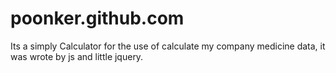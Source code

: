 # poonker.github.com

Its a simply Calculator for the use of calculate my company medicine data, it was wrote by js and little jquery.

